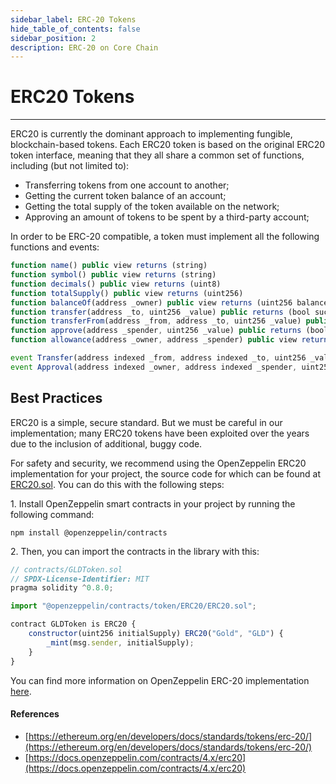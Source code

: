 ```yaml
---
sidebar_label: ERC-20 Tokens
hide_table_of_contents: false
sidebar_position: 2
description: ERC-20 on Core Chain
---
```


# ERC20 Tokens

---

ERC20 is currently the dominant approach to implementing fungible, blockchain-based tokens. Each ERC20 token is based on the original ERC20 token interface, meaning that they all share a common set of functions, including (but not limited to):

- Transferring tokens from one account to another;
- Getting the current token balance of an account;
- Getting the total supply of the token available on the network;
- Approving an amount of tokens to be spent by a third-party account;

In order to be ERC-20 compatible, a token must implement all the following functions and events:

```javascript
function name() public view returns (string)
function symbol() public view returns (string)
function decimals() public view returns (uint8)
function totalSupply() public view returns (uint256)
function balanceOf(address _owner) public view returns (uint256 balance)
function transfer(address _to, uint256 _value) public returns (bool success)
function transferFrom(address _from, address _to, uint256 _value) public returns (bool success)
function approve(address _spender, uint256 _value) public returns (bool success)
function allowance(address _owner, address _spender) public view returns (uint256 remaining)
```

```javascript
event Transfer(address indexed _from, address indexed _to, uint256 _value)
event Approval(address indexed _owner, address indexed _spender, uint256 _value)
```

## Best Practices

ERC20 is a simple, secure standard. But we must be careful in our implementation; many ERC20 tokens have been exploited over the years due to the inclusion of additional, buggy code.

For safety and security, we recommend using the OpenZeppelin ERC20 implementation for your project, the source code for which can be found at[ ERC20.sol](https://github.com/OpenZeppelin/openzeppelin-contracts/blob/master/contracts/token/ERC20/ERC20.sol). You can do this with the following steps:

1\. Install OpenZeppelin smart contracts in your project by running the following command:

`npm install @openzeppelin/contracts`

2\. Then, you can import the contracts in the library with this:

```javascript
// contracts/GLDToken.sol
// SPDX-License-Identifier: MIT
pragma solidity ^0.8.0;

import "@openzeppelin/contracts/token/ERC20/ERC20.sol";

contract GLDToken is ERC20 {
    constructor(uint256 initialSupply) ERC20("Gold", "GLD") {
        _mint(msg.sender, initialSupply);
    }
}
```

You can find more information on OpenZeppelin ERC-20 implementation [here](https://docs.openzeppelin.com/contracts/4.x/erc20).

#### References

- [https://ethereum.org/en/developers/docs/standards/tokens/erc-20/](https://ethereum.org/en/developers/docs/standards/tokens/erc-20/)
- [https://docs.openzeppelin.com/contracts/4.x/erc20](https://docs.openzeppelin.com/contracts/4.x/erc20)
